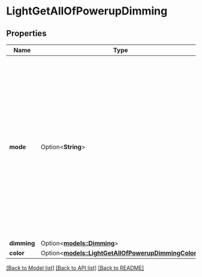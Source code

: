 # LightGetAllOfPowerupDimming

## Properties

Name | Type | Description | Notes
------------ | ------------- | ------------- | -------------
**mode** | Option<**String**> | Dimming will set the brightness to the specified value after power up. When setting mode “dimming”, the dimming property must be included. Previous will set brightness to the state it was in before powering off.  | [optional]
**dimming** | Option<[**models::Dimming**](Dimming.md)> |  | [optional]
**color** | Option<[**models::LightGetAllOfPowerupDimmingColor**](LightGet_allOf_powerup_dimming_color.md)> |  | [optional]

[[Back to Model list]](../README.md#documentation-for-models) [[Back to API list]](../README.md#documentation-for-api-endpoints) [[Back to README]](../README.md)


